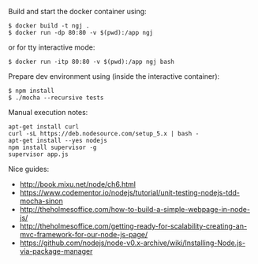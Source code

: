 Build and start the docker container using:

```
$ docker build -t ngj .
$ docker run -dp 80:80 -v $(pwd):/app ngj
```

or for tty interactive mode:
```
$ docker run -itp 80:80 -v $(pwd):/app ngj bash
```

Prepare dev environment using (inside the interactive container):
```
$ npm install 
$ ./mocha --recursive tests
```

Manual execution notes:

```
apt-get install curl
curl -sL https://deb.nodesource.com/setup_5.x | bash -
apt-get install --yes nodejs
npm install supervisor -g
supervisor app.js
```

Nice guides:

- http://book.mixu.net/node/ch6.html
- https://www.codementor.io/nodejs/tutorial/unit-testing-nodejs-tdd-mocha-sinon
- http://theholmesoffice.com/how-to-build-a-simple-webpage-in-node-js/
- http://theholmesoffice.com/getting-ready-for-scalability-creating-an-mvc-framework-for-our-node-js-page/
- https://github.com/nodejs/node-v0.x-archive/wiki/Installing-Node.js-via-package-manager
